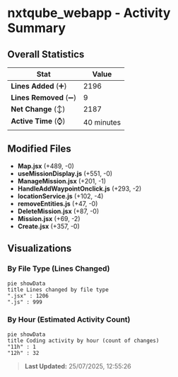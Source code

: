 # nxtqube_webapp - Activity Summary 

## Overall Statistics

| Stat                   | Value                                                             |
| ---------------------- | ----------------------------------------------------------------- |
| **Lines Added** (➕)   | 2196                                          |
| **Lines Removed** (➖) | 9                                        |
| **Net Change** (↕)    | 2187                |
| **Active Time** (⌚)   | 40 minutes |


## Modified Files
- **Map.jsx** (+489, -0)
- **useMissionDisplay.js** (+551, -0)
- **ManageMission.jsx** (+201, -1)
- **HandleAddWaypointOnclick.js** (+293, -2)
- **locationService.js** (+102, -4)
- **removeEntities.js** (+47, -0)
- **DeleteMission.jsx** (+87, -0)
- **Mission.jsx** (+69, -2)
- **Create.jsx** (+357, -0)

## Visualizations

### By File Type (Lines Changed)

```mermaid
pie showData
title Lines changed by file type
".jsx" : 1206
".js" : 999
```

### By Hour (Estimated Activity Count)

```mermaid
pie showData
title Coding activity by hour (count of changes)
"11h" : 1
"12h" : 32
```


> **Last Updated:** 25/07/2025, 12:55:26